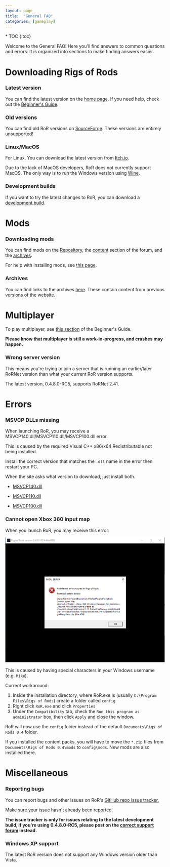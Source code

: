 ```yaml
---
layout: page
title:  "General FAQ"
categories: [gameplay]
---
```


<div class="toc" markdown="1">
  * TOC
  {:toc}
</div>

Welcome to the General FAQ! Here you'll find answers to common questions and errors.
It is organized into sections to make finding answers easier.

# Downloading Rigs of Rods
 
### Latest version

You can find the latest version on the [home page](https://www.rigsofrods.org/). If you need help, check out the [Beginner's Guide](/gameplay/beginners-guide/).

### Old versions 

You can find old RoR versions on [SourceForge](https://sourceforge.net/projects/rigsofrods/files/rigsofrods/). These versions are entirely unsupported!

### Linux/MacOS

For Linux, You can download the latest version from [Itch.io](https://rigs-of-rods.itch.io/rigs-of-rods).

Due to the lack of MacOS developers, RoR does not currently support MacOS. The only way is to run the Windows version using [Wine](https://www.winehq.org/).

### Development builds 

If you want to try the latest changes to RoR, you can download a [development build](https://forum.rigsofrods.org/threads/ror-development-builds-for-0-4-8-for-windows-and-linux.696/).

# Mods

### Downloading mods

You can find mods on the [Repository](https://forum.rigsofrods.org/resources/), the [content](https://forum.rigsofrods.org/#repository.11) section of the forum, and the [archives](https://archives.rigsofrods.net).

For help with installing mods, see [this page](/gameplay/installing-content/).

### Archives

You can find links to the archives [here](https://archives.rigsofrods.net). These contain content from previous versions of the website.

# Multiplayer

To play multiplayer, see [this section](/gameplay/beginners-guide/#multiplayer) of the Beginner's Guide.

**Please know that multiplayer is still a work-in-progress, and crashes may happen.**

### Wrong server version

This means you're trying to join a server that is running an earlier/later RoRNet version than what your current RoR version supports.

The latest version, 0.4.8.0-RC5, supports RoRNet 2.41.


# Errors

### MSVCP DLLs missing

When launching RoR, you may receive a MSVCP140.dll/MSVCP110.dll/MSVCP100.dll error.

This is caused by the required Visual C++ x86/x64 Redistributable not being installed. 

Install the correct version that matches the `.dll` name in the error then restart your PC.

When the site asks what version to download, just install both. 

- [MSVCP140.dll](https://www.microsoft.com/en-us/download/details.aspx?id=48145)

- [MSVCP110.dll](https://www.microsoft.com/en-us/download/details.aspx?id=30679)

- [MSVCP100.dll](https://www.microsoft.com/en-us/download/details.aspx?id=26999)


### Cannot open Xbox 360 input map 

When you launch RoR, you may receive this error: 

![error](/images/error-special-chars.png)

This is caused by having special characters in your Windows username (e.g. `Miké`). 

Current workaround:

1. Inside the installation directory, where RoR.exe is (usually `C:\Program Files\Rigs of Rods`) create a folder called `config`
2. Right click `RoR.exe` and click `Properties`
3. Under the `Compatibility` tab, check the `Run this program as administrator` box, then click `Apply` and close the window. 

RoR will now use the `config` folder instead of the default `Documents\Rigs of Rods 0.4` folder. 

If you installed the content packs, you will have to move the `*.zip` files from `Documents\Rigs of Rods 0.4\mods` to `config\mods`. New mods are also installed there.

# Miscellaneous

### Reporting bugs

You can report bugs and other issues on RoR's [GitHub repo issue tracker.](https://github.com/RigsOfRods/rigs-of-rods/issues) 

Make sure your issue hasn't already been reported.

**The issue tracker is only for issues relating to the latest development build, if you're using 0.4.8.0-RC5, please post on the [correct support forum](https://forum.rigsofrods.org/#troubleshooting.7) instead.** 

### Windows XP support

The latest RoR version does not support any Windows version older than Vista.

